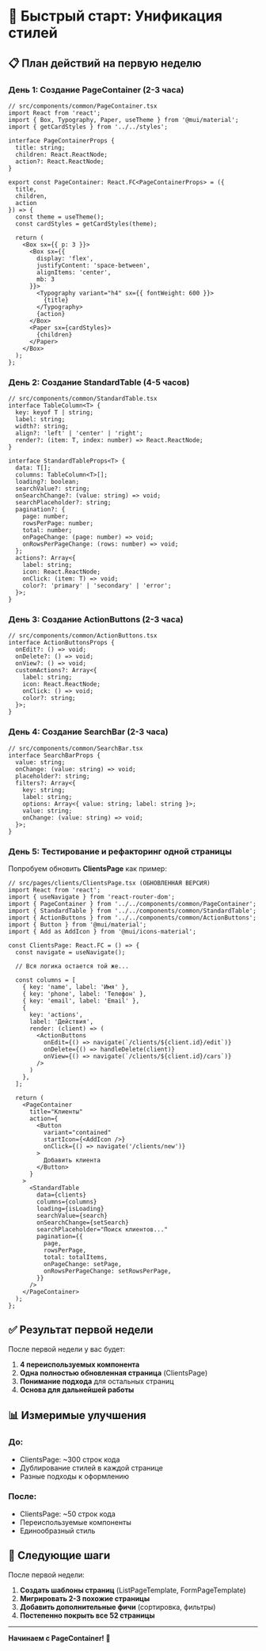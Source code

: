# 🚀 Быстрый старт: Унификация стилей

## 📋 План действий на первую неделю

### День 1: Создание PageContainer (2-3 часа)

```tsx
// src/components/common/PageContainer.tsx
import React from 'react';
import { Box, Typography, Paper, useTheme } from '@mui/material';
import { getCardStyles } from '../../styles';

interface PageContainerProps {
  title: string;
  children: React.ReactNode;
  action?: React.ReactNode;
}

export const PageContainer: React.FC<PageContainerProps> = ({ 
  title, 
  children, 
  action 
}) => {
  const theme = useTheme();
  const cardStyles = getCardStyles(theme);
  
  return (
    <Box sx={{ p: 3 }}>
      <Box sx={{ 
        display: 'flex', 
        justifyContent: 'space-between', 
        alignItems: 'center', 
        mb: 3 
      }}>
        <Typography variant="h4" sx={{ fontWeight: 600 }}>
          {title}
        </Typography>
        {action}
      </Box>
      <Paper sx={cardStyles}>
        {children}
      </Paper>
    </Box>
  );
};
```

### День 2: Создание StandardTable (4-5 часов)

```tsx
// src/components/common/StandardTable.tsx
interface TableColumn<T> {
  key: keyof T | string;
  label: string;
  width?: string;
  align?: 'left' | 'center' | 'right';
  render?: (item: T, index: number) => React.ReactNode;
}

interface StandardTableProps<T> {
  data: T[];
  columns: TableColumn<T>[];
  loading?: boolean;
  searchValue?: string;
  onSearchChange?: (value: string) => void;
  searchPlaceholder?: string;
  pagination?: {
    page: number;
    rowsPerPage: number;
    total: number;
    onPageChange: (page: number) => void;
    onRowsPerPageChange: (rows: number) => void;
  };
  actions?: Array<{
    label: string;
    icon: React.ReactNode;
    onClick: (item: T) => void;
    color?: 'primary' | 'secondary' | 'error';
  }>;
}
```

### День 3: Создание ActionButtons (2-3 часа)

```tsx
// src/components/common/ActionButtons.tsx
interface ActionButtonsProps {
  onEdit?: () => void;
  onDelete?: () => void;
  onView?: () => void;
  customActions?: Array<{
    label: string;
    icon: React.ReactNode;
    onClick: () => void;
    color?: string;
  }>;
}
```

### День 4: Создание SearchBar (2-3 часа)

```tsx
// src/components/common/SearchBar.tsx
interface SearchBarProps {
  value: string;
  onChange: (value: string) => void;
  placeholder?: string;
  filters?: Array<{
    key: string;
    label: string;
    options: Array<{ value: string; label: string }>;
    value: string;
    onChange: (value: string) => void;
  }>;
}
```

### День 5: Тестирование и рефакторинг одной страницы

Попробуем обновить **ClientsPage** как пример:

```tsx
// src/pages/clients/ClientsPage.tsx (ОБНОВЛЕННАЯ ВЕРСИЯ)
import React from 'react';
import { useNavigate } from 'react-router-dom';
import { PageContainer } from '../../components/common/PageContainer';
import { StandardTable } from '../../components/common/StandardTable';
import { ActionButtons } from '../../components/common/ActionButtons';
import { Button } from '@mui/material';
import { Add as AddIcon } from '@mui/icons-material';

const ClientsPage: React.FC = () => {
  const navigate = useNavigate();
  
  // Вся логика остается той же...
  
  const columns = [
    { key: 'name', label: 'Имя' },
    { key: 'phone', label: 'Телефон' },
    { key: 'email', label: 'Email' },
    { 
      key: 'actions', 
      label: 'Действия',
      render: (client) => (
        <ActionButtons
          onEdit={() => navigate(`/clients/${client.id}/edit`)}
          onDelete={() => handleDelete(client)}
          onView={() => navigate(`/clients/${client.id}/cars`)}
        />
      )
    },
  ];
  
  return (
    <PageContainer 
      title="Клиенты"
      action={
        <Button
          variant="contained"
          startIcon={<AddIcon />}
          onClick={() => navigate('/clients/new')}
        >
          Добавить клиента
        </Button>
      }
    >
      <StandardTable
        data={clients}
        columns={columns}
        loading={isLoading}
        searchValue={search}
        onSearchChange={setSearch}
        searchPlaceholder="Поиск клиентов..."
        pagination={{
          page,
          rowsPerPage,
          total: totalItems,
          onPageChange: setPage,
          onRowsPerPageChange: setRowsPerPage,
        }}
      />
    </PageContainer>
  );
};
```

## ✅ Результат первой недели

После первой недели у вас будет:

1. **4 переиспользуемых компонента**
2. **Одна полностью обновленная страница** (ClientsPage)
3. **Понимание подхода** для остальных страниц
4. **Основа для дальнейшей работы**

## 📊 Измеримые улучшения

### До:
- ClientsPage: ~300 строк кода
- Дублирование стилей в каждой странице
- Разные подходы к оформлению

### После:
- ClientsPage: ~50 строк кода
- Переиспользуемые компоненты
- Единообразный стиль

## 🎯 Следующие шаги

После первой недели:

1. **Создать шаблоны страниц** (ListPageTemplate, FormPageTemplate)
2. **Мигрировать 2-3 похожие страницы** 
3. **Добавить дополнительные фичи** (сортировка, фильтры)
4. **Постепенно покрыть все 52 страницы**

---

**Начинаем с PageContainer! 🚀** 